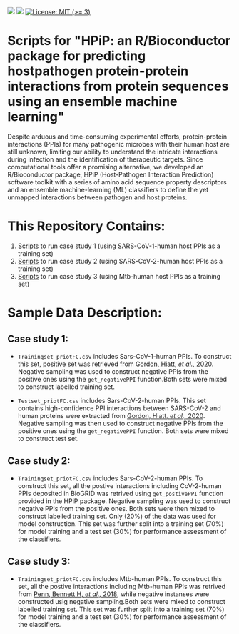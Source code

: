 <!-- badges: start -->
[![](https://img.shields.io/badge/lifecycle-stable-green.svg)](https://lifecycle.r-lib.org/articles/stages.html#stable)
[![](https://img.shields.io/github/last-commit/BabuLab-UofR/HPiP_pub.svg)](https://github.com/BabuLab-UofR/HPiP_pub/commits/main)
[![License: MIT (&gt;=
3)](https://img.shields.io/badge/license-MIT-blue.svg)](https://cran.r-project.org/web/licenses/MIT)
<!-- badges: end -->

# Scripts for "HPiP: an R/Bioconductor package for predicting hostpathogen protein-protein interactions from protein sequences using an ensemble machine learning"
Despite arduous and time-consuming experimental efforts, protein-protein interactions (PPIs) for many pathogenic microbes with their human host are still unknown, limiting our ability to understand the intricate interactions during infection and the identification of therapeutic targets. Since computational tools offer a promising alternative, we developed an R/Bioconductor package, HPiP (Host-Pathogen Interaction Prediction) software toolkit with a series of amino acid sequence property descriptors and an ensemble machine-learning (ML) classifiers to define the yet unmapped interactions between pathogen and host proteins.

# This Repository Contains:
1. [Scripts](https://github.com/mrbakhsh/HPiP_pub/blob/main/R/Scripts_Model1.R) to run case study 1 (using SARS-CoV-1-human host PPIs as a training set)
2. [Scripts](https://github.com/mrbakhsh/HPiP_pub/blob/main/R/Scripts_Model2.R) to run case study 2 (using SARS-CoV-2-human host PPIs as a training set)
3. [Scripts](https://github.com/mrbakhsh/HPiP_pub/blob/main/R/Scripts_Model3.R) to run case study 3 (using Mtb-human host PPIs as a training set)

# Sample Data Description:
## Case study 1:
- `Trainingset_priotFC.csv` includes Sars-CoV-1-human PPIs. To construct this set, positive set was retrieved from  [Gordon, Hiatt, *et al.,* 2020](https://www.science.org/doi/10.1126/science.abe9403?url_ver=Z39.88-2003&rfr_id=ori%3Arid%3Acrossref.org&rfr_dat=cr_pub++0pubmed&). Negative sampling was used to construct negative PPIs from the positive ones using the `get_negativePPI` function.Both sets were mixed to construct labelled training set.

- `Testset_priotFC.csv` includes Sars-CoV-2-human PPIs. This set contains high-confidence PPI interactions between SARS-CoV-2 and human proteins were extracted from [Gordon, Hiatt, *et al.,* 2020](https://www.science.org/doi/10.1126/science.abe9403?url_ver=Z39.88-2003&rfr_id=ori%3Arid%3Acrossref.org&rfr_dat=cr_pub++0pubmed&). Negative sampling was then used to construct negative PPIs from the positive ones using the `get_negativePPI` function. Both sets were mixed to construct test set.

## Case study 2:
- `Trainingset_priotFC.csv` includes Sars-CoV-2-human PPIs. To construct this set, all the postive interactions including CoV-2-human PPIs deposited in BioGRID was retrived using `get_postivePPI` function provided in the HPiP package. Negative sampling was used to construct negative PPIs from the positive ones. Both sets were then mixed to construct labelled training set. Only (20%) of the data was used for model construction. This set was further split into a training set (70%) for model training and a test set (30%) for performance assessment of the classifiers.

## Case study 3:
- `Trainingset_priotFC.csv` includes Mtb-human PPIs. To construct this set, all the postive interactions including Mtb-human PPIs was retrived from [Penn, Bennett H, *et al.,* 2018](chrome-extension://efaidnbmnnnibpcajpcglclefindmkaj/viewer.html?pdfurl=https%3A%2F%2Fwww.cell.com%2Fmolecular-cell%2FpdfExtended%2FS1097-2765(18)30557-4&clen=4948760&pdffilename=mmc11.pdf), while negative instanses were constructed usig negative sampling.Both sets were mixed to construct labelled training set. This set was further split into a training set (70%) for model training and a test set (30%) for performance assessment of the classifiers.

